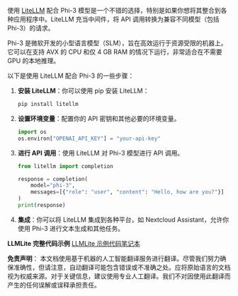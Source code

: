 使用 [LiteLLM](https://docs.litellm.ai/) 配合 Phi-3 模型是一个不错的选择，特别是如果你想将其整合到各种应用程序中。LiteLLM 充当中间件，将 API 调用转换为兼容不同模型（包括 Phi-3）的请求。

Phi-3 是微软开发的小型语言模型（SLM），旨在高效运行于资源受限的机器上。它可以在支持 AVX 的 CPU 和仅 4 GB RAM 的情况下运行，非常适合在不需要 GPU 的本地推理。

以下是使用 LiteLLM 配合 Phi-3 的一些步骤：

1. **安装 LiteLLM**：你可以使用 pip 安装 LiteLLM：
   ```bash
   pip install litellm
   ```

2. **设置环境变量**：配置你的 API 密钥和其他必要的环境变量。
   ```python
   import os
   os.environ["OPENAI_API_KEY"] = "your-api-key"
   ```

3. **进行 API 调用**：使用 LiteLLM 对 Phi-3 模型进行 API 调用。
   ```python
   from litellm import completion

   response = completion(
       model="phi-3",
       messages=[{"role": "user", "content": "Hello, how are you?"}]
   )
   print(response)
   ```

4. **集成**：你可以将 LiteLLM 集成到各种平台，如 Nextcloud Assistant，允许你使用 Phi-3 进行文本生成和其他任务。

**LLMLite 完整代码示例**
[LLMLite 示例代码笔记本](https://github.com/Azure/azureml-examples/blob/main/sdk/python/foundation-models/phi-3/litellm.ipynb)

**免责声明**：
本文档使用基于机器的人工智能翻译服务进行翻译。尽管我们努力确保准确性，但请注意，自动翻译可能包含错误或不准确之处。应将原始语言的文档视为权威来源。对于关键信息，建议使用专业人工翻译。我们不对因使用此翻译而产生的任何误解或误释承担责任。
